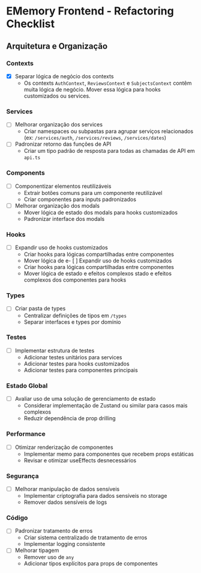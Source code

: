 # EMemory Frontend - Refactoring Checklist

## Arquitetura e Organização

### Contexts
- [x] Separar lógica de negócio dos contexts
  - Os contexts `AuthContext`, `ReviewsContext` e `SubjectsContext` contêm muita lógica de negócio. Mover essa lógica para hooks customizados ou services.

### Services
- [ ] Melhorar organização dos services
  - Criar namespaces ou subpastas para agrupar serviços relacionados (ex: `/services/auth`, `/services/reviews`, `/services/dates`)
- [ ] Padronizar retorno das funções de API
  - Criar um tipo padrão de resposta para todas as chamadas de API em `api.ts`

### Components
- [ ] Componentizar elementos reutilizáveis
  - Extrair botões comuns para um componente reutilizável
  - Criar componentes para inputs padronizados
- [ ] Melhorar organização dos modals
  - Mover lógica de estado dos modals para hooks customizados
  - Padronizar interface dos modals

### Hooks
- [ ] Expandir uso de hooks customizados
  - Criar hooks para lógicas compartilhadas entre componentes
  - Mover lógica de e- [ ] Expandir uso de hooks customizados
  - Criar hooks para lógicas compartilhadas entre componentes
  - Mover lógica de estado e efeitos complexos stado e efeitos complexos dos componentes para hooks

### Types
- [ ] Criar pasta de types
  - Centralizar definições de tipos em `/types`
  - Separar interfaces e types por domínio

### Testes
- [ ] Implementar estrutura de testes
  - Adicionar testes unitários para services
  - Adicionar testes para hooks customizados
  - Adicionar testes para componentes principais

### Estado Global
- [ ] Avaliar uso de uma solução de gerenciamento de estado
  - Considerar implementação de Zustand ou similar para casos mais complexos
  - Reduzir dependência de prop drilling

### Performance
- [ ] Otimizar renderização de componentes
  - Implementar memo para componentes que recebem props estáticas
  - Revisar e otimizar useEffects desnecessários

### Segurança
- [ ] Melhorar manipulação de dados sensíveis
  - Implementar criptografia para dados sensíveis no storage
  - Remover dados sensíveis de logs

### Código
- [ ] Padronizar tratamento de erros
  - Criar sistema centralizado de tratamento de erros
  - Implementar logging consistente
- [ ] Melhorar tipagem
  - Remover uso de `any`
  - Adicionar tipos explícitos para props de componentes
